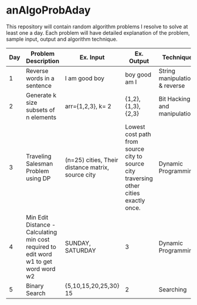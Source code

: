 anAlgoProbAday
==============

This repository will contain random algorithm problems I resolve to solve at least one a day. Each problem will have detailed explanation of the problem, sample input, output and algorithm technique. 


| Day | Problem Description                                                                   | Ex. Input                                         | Ex. Output                                                                             | Technique                     |
|-----|---------------------------------------------------------------------------------------|---------------------------------------------------|----------------------------------------------------------------------------------------|-------------------------------|
| 1   | Reverse words in a sentence                                                           | I am good boy                                     | boy good am I                                                                          | String manipulation & reverse |
| 2   | Generate k size subsets of n elements                                                 | arr=\{1,2,3\}, k= 2                               | {1,2},{1,3},{2,3}                                                                      | Bit Hacking and manipulation  |
| 3   | Traveling Salesman Problem using DP                                                   | (n=25) cities, Their distance matrix, source city | Lowest cost path from source city to source city traversing other cities exactly once. | Dynamic Programming           |
| 4   | Min Edit Distance - Calculating min cost required to edit word w1 to get word word w2 | SUNDAY, SATURDAY                                  | 3                                                                                      | Dynamic Programming           |
| 5   | Binary Search                                                                         | {5,10,15,20,25,30} 15                             | 2                                                                                      | Searching                     |
